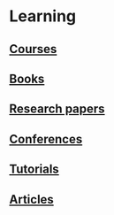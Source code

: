 # Learning

## [Courses](courses.md)

## [Books](books.md)

## [Research papers](research-papers.md)

## [Conferences](conferences.md)

## [Tutorials](tutorials.md)

## [Articles](articles.md)
